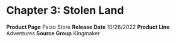 ﻿---
id: '172'
name: Chapter 3. Stolen Land
rarity: Common
type: Source

---
# Chapter 3: Stolen Land

**Product Page** Paizo Store
**Release Date** 10/26/2022
**Product Line** Adventures
**Source Group** Kingmaker